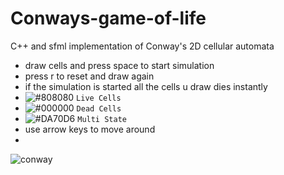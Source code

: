# Conways-game-of-life
C++ and sfml implementation of Conway's 2D cellular automata

- draw cells and press space to start simulation
- press r to reset and draw again
- if the simulation is started all the cells u draw dies instantly 
- ![#808080](https://placehold.co/15x15/808080/808080.png) `Live Cells`
- ![#000000](https://placehold.co/15x15/000000/000000.png) `Dead Cells`
- ![#DA70D6](https://placehold.co/15x15/DA70D6/DA70D6.png) `Multi State`
- use arrow keys to move around  
- 
![conway](https://user-images.githubusercontent.com/95920190/211414165-a03589b4-d3d5-483d-82e1-e6d60edfb432.PNG)
